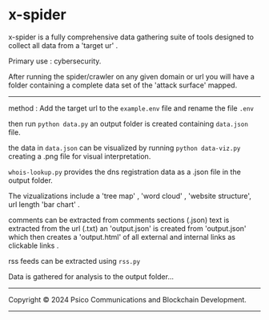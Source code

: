 # x-spider

x-spider is a fully comprehensive data gathering suite of tools
designed to collect all data from a 'target ur' .

Primary use : cybersecurity. 

After running the spider/crawler on any given domain or url you 
will have a folder containing a complete data set of the 'attack surface'
mapped.
********************************************************************************************************
method : Add the target url to the ```example.env``` file and rename the file
         ```.env```

then run ```python data.py```
an output folder is created containing ```data.json``` file.

the data in ```data.json``` can be visualized by running 
```python data-viz.py```  creating a .png file for visual interpretation.

```whois-lookup.py``` provides the dns registration data as a .json file in 
the output folder.

The vizualizations include a 'tree map' , 'word cloud' , 'website structure',
url length 'bar chart' .

comments can be extracted from comments sections (.json)
text is extracted from the url (.txt)
an 'output.json' is created from 'output.json' which then 
creates a 'output.html' of all external and internal links
as clickable links .

rss feeds can be extracted using ```rss.py```

Data is gathered for analysis to the output folder...
*************************************************************************************************************
 Copyright © 2024 Psico Communications and Blockchain Development.
*************************************************************************************************************
